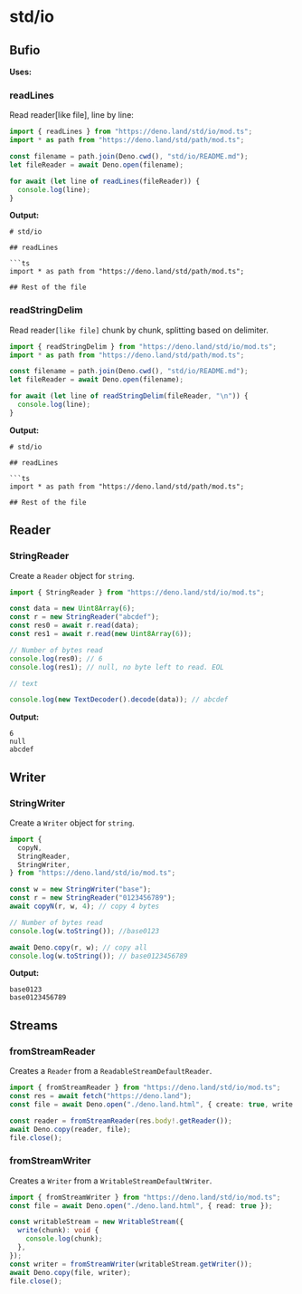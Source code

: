 # std/io

## Bufio

**Uses:**

### readLines

Read reader[like file], line by line:

```ts title="readLines"
import { readLines } from "https://deno.land/std/io/mod.ts";
import * as path from "https://deno.land/std/path/mod.ts";

const filename = path.join(Deno.cwd(), "std/io/README.md");
let fileReader = await Deno.open(filename);

for await (let line of readLines(fileReader)) {
  console.log(line);
}
```

**Output:**

````text
# std/io

## readLines

```ts
import * as path from "https://deno.land/std/path/mod.ts";

## Rest of the file
````

### readStringDelim

Read reader`[like file]` chunk by chunk, splitting based on delimiter.

```ts title="readStringDelim"
import { readStringDelim } from "https://deno.land/std/io/mod.ts";
import * as path from "https://deno.land/std/path/mod.ts";

const filename = path.join(Deno.cwd(), "std/io/README.md");
let fileReader = await Deno.open(filename);

for await (let line of readStringDelim(fileReader, "\n")) {
  console.log(line);
}
```

**Output:**

````text
# std/io

## readLines

```ts
import * as path from "https://deno.land/std/path/mod.ts";

## Rest of the file
````

## Reader

### StringReader

Create a `Reader` object for `string`.

```ts
import { StringReader } from "https://deno.land/std/io/mod.ts";

const data = new Uint8Array(6);
const r = new StringReader("abcdef");
const res0 = await r.read(data);
const res1 = await r.read(new Uint8Array(6));

// Number of bytes read
console.log(res0); // 6
console.log(res1); // null, no byte left to read. EOL

// text

console.log(new TextDecoder().decode(data)); // abcdef
```

**Output:**

```text
6
null
abcdef
```

## Writer

### StringWriter

Create a `Writer` object for `string`.

```ts
import {
  copyN,
  StringReader,
  StringWriter,
} from "https://deno.land/std/io/mod.ts";

const w = new StringWriter("base");
const r = new StringReader("0123456789");
await copyN(r, w, 4); // copy 4 bytes

// Number of bytes read
console.log(w.toString()); //base0123

await Deno.copy(r, w); // copy all
console.log(w.toString()); // base0123456789
```

**Output:**

```text
base0123
base0123456789
```

## Streams

### fromStreamReader

Creates a `Reader` from a `ReadableStreamDefaultReader`.

```ts
import { fromStreamReader } from "https://deno.land/std/io/mod.ts";
const res = await fetch("https://deno.land");
const file = await Deno.open("./deno.land.html", { create: true, write: true });

const reader = fromStreamReader(res.body!.getReader());
await Deno.copy(reader, file);
file.close();
```

### fromStreamWriter

Creates a `Writer` from a `WritableStreamDefaultWriter`.

```ts
import { fromStreamWriter } from "https://deno.land/std/io/mod.ts";
const file = await Deno.open("./deno.land.html", { read: true });

const writableStream = new WritableStream({
  write(chunk): void {
    console.log(chunk);
  },
});
const writer = fromStreamWriter(writableStream.getWriter());
await Deno.copy(file, writer);
file.close();
```
